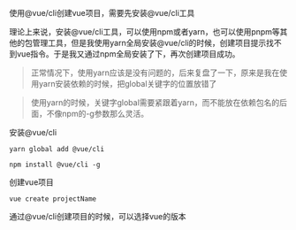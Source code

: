使用@vue/cli创建vue项目，需要先安装@vue/cli工具

理论上来说，安装@vue/cli工具，可以使用npm或者yarn，也可以使用pnpm等其他的包管理工具，但是我使用yarn全局安装@vue/cli的时候，创建项目提示找不到vue指令。于是我又通过npm全局安装了下，再次创建项目成功。

> 正常情况下，使用yarn应该是没有问题的，后来复盘了一下，原来是我在使用yarn安装依赖的时候，把global关键字的位置放错了

> 使用yarn的时候，关键字global需要紧跟着yarn，而不能放在依赖包名的后面，不像npm的-g参数那么灵活。



安装@vue/cli

```shell
yarn global add @vue/cli

npm install @vue/cli -g
```

创建vue项目

```shell
vue create projectName
```

通过@vue/cli创建项目的时候，可以选择vue的版本